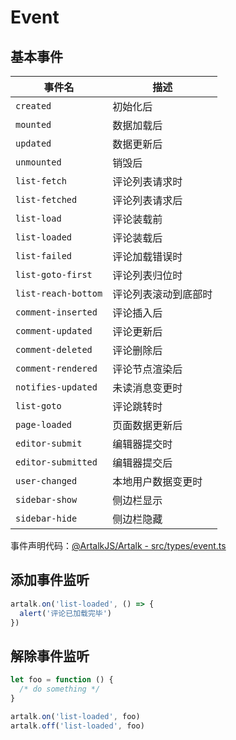 # Event

## 基本事件

| 事件名              | 描述                 |
| ------------------- | -------------------- |
| `created`           | 初始化后             |
| `mounted`           | 数据加载后           |
| `updated`           | 数据更新后           |
| `unmounted`         | 销毁后               |
| `list-fetch`        | 评论列表请求时       |
| `list-fetched`      | 评论列表请求后       |
| `list-load`         | 评论装载前           |
| `list-loaded`       | 评论装载后           |
| `list-failed`       | 评论加载错误时       |
| `list-goto-first`   | 评论列表归位时       |
| `list-reach-bottom` | 评论列表滚动到底部时 |
| `comment-inserted`  | 评论插入后           |
| `comment-updated`   | 评论更新后           |
| `comment-deleted`   | 评论删除后           |
| `comment-rendered`  | 评论节点渲染后       |
| `notifies-updated`  | 未读消息变更时       |
| `list-goto`         | 评论跳转时           |
| `page-loaded`       | 页面数据更新后       |
| `editor-submit`     | 编辑器提交时         |
| `editor-submitted`  | 编辑器提交后         |
| `user-changed`      | 本地用户数据变更时   |
| `sidebar-show`      | 侧边栏显示           |
| `sidebar-hide`      | 侧边栏隐藏           |

事件声明代码：[@ArtalkJS/Artalk - src/types/event.ts](https://github.com/ArtalkJS/Artalk/blob/master/ui/artalk/src/types/event.ts)

## 添加事件监听

```js
artalk.on('list-loaded', () => {
  alert('评论已加载完毕')
})
```

## 解除事件监听

```js
let foo = function () {
  /* do something */
}

artalk.on('list-loaded', foo)
artalk.off('list-loaded', foo)
```
